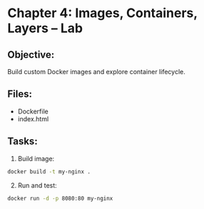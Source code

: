 # Chapter 4: Images, Containers, Layers – Lab

## Objective:
Build custom Docker images and explore container lifecycle.

## Files:
- Dockerfile
- index.html

## Tasks:
1. Build image:
```bash
docker build -t my-nginx .
```

2. Run and test:
```bash
docker run -d -p 8080:80 my-nginx
```
